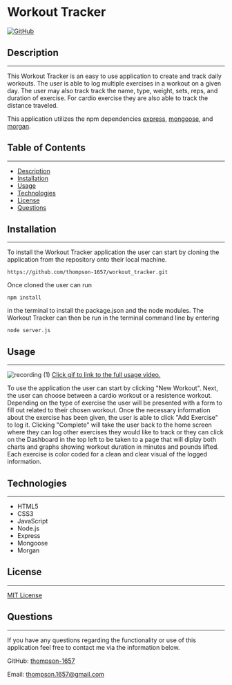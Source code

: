 # Workout Tracker
[![GitHub](https://img.shields.io/github/license/thompson-1657/professional_readme_generator?color=%230288d1)](LICENSE)

## Description
---
This Workout Tracker is an easy to use application to create and track daily workouts. The user is able to log multiple exercises in a workout on a given day. The user may also track track the name, type, weight, sets, reps, and duration of exercise. For cardio exercise they are also able to track the distance traveled.

This application utilizes the npm dependencies [express](https://www.npmjs.com/package/express), [mongoose](https://www.npmjs.com/package/mongoose), and [morgan](https://www.npmjs.com/package/morgan).

## Table of Contents
---
* [Description](#description)
* [Installation](#installation)
* [Usage](#usage)
* [Technologies](#technologies)
* [License](#license)
* [Questions](#questions)
        
## Installation
---
To install the Workout Tracker application the user can start by cloning the application from the repository onto their local machine.
```
https://github.com/thompson-1657/workout_tracker.git
```
Once cloned the user can run
```
npm install
```
in the terminal to install the package.json and the node modules. The Workout Tracker can then be run in the terminal command line by entering
```
node server.js
```

## Usage
---
![recording (1)](https://user-images.githubusercontent.com/71091515/111372202-56728a80-8668-11eb-8805-a073985b3525.gif)
[Click gif to link to the full usage video.](https://drive.google.com/file/d/1US_kmTCzRsp4ohcDrDt0Uqye33vHdijH/view)

To use the application the user can start by clicking "New Workout". Next, the user can choose between a cardio workout or a resistence workout. Depending on the type of exercise the user will be presented with a form to fill out related to their chosen workout. Once the necessary information about the exercise has been given, the user is able to click "Add Exercise" to log it. Clicking "Complete" will take the user back to the home screen where they can log other exercises they would like to track or they can click on the Dashboard in the top left to be taken to a page that will diplay both charts and graphs showing workout duration in minutes and pounds lifted. Each exercise is color coded for a clean and clear visual of the logged information.

## Technologies
---
- HTML5
- CSS3
- JavaScript
- Node.js
- Express
- Mongoose
- Morgan

## License
---
[MIT License](LICENSE)
        
## Questions
---
If you have any questions regarding the functionality or use of this application feel free to contact me via the information below.

GitHub: [thompson-1657](https://github.com/thompson-1657)

Email: thompson.1657@gmail.com